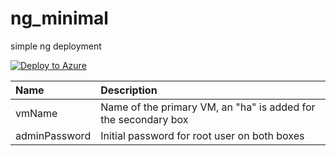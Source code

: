 # ng_minimal
simple ng deployment

[![Deploy to Azure](http://azuredeploy.net/deploybutton.png)](https://azuredeploy.net/)


| Name | Description
|:--- |:---|
|vmName | Name of the primary VM, an "ha" is added for the secondary box|
|adminPassword| Initial password for root user on both boxes|
